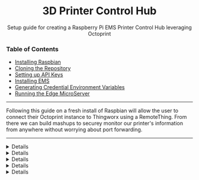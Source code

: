 <h1 align="center">3D Printer Control Hub</h1>
<p align="center">Setup guide for creating a Raspberry Pi EMS Printer Control Hub leveraging Octoprint</p> 


### Table of Contents  
* [Installing Raspbian](#raspbian)
* [Cloning the Repository](#printerControl)
* [Setting up API Keys](#keys)
* [Installing EMS](#ems)
* [Generating Credential Environment Variables](#credentials)
* [Running the Edge MicroServer](#run) 
---
Following this guide on a fresh install of Raspbian will allow the user to connect their Octoprint instance to Thingworx using a RemoteThing. From there we can build mashups to securey monitor
our printer's information from anywhere without worrying about port forwarding. 

---


<a name="raspbian"/>

<details close>
<summary>Installing Raspbian</summary>
<br>
Instead of hosting a precompiled image, we are going to go through the steps to build your own custom image on the Raspberry Pi.

You will need to download the Raspberry Pi Imager and flash the 32-Bit Raspbian OS onto a new SD card. After downloading the Raspberry Pi imager and selecting the correct os, you will see the below image. Click **Write** when ready.
<br>

<p align="center">
  <img width="460" height="300" src="https://github.com/PTC-Education/RPi-EdgeMicroserver/blob/main/3D-Printer-Control-Hub/images/raspbian-32bit.png" />
</p>

After flashing the SD card, boot the Raspberry Pi while connected to a monitor so that you are able to access the graphical user interface. Remember the default login on fresh Raspberry Pi images is **username/password: pi/raspberry**. 
<br>

From here connect to your WiFi network and ensure that ssh is enabled on your new image by typing 

```bash
sudo raspi-config
```

Select Interface Options > SSH > Yes to enable ssh on your system

</details>  

<a name="python3" />


<details close>
  <summary>Setting Python3 as Default Interpreter</summary>
  <br>
The core of this printer control application is built off of a series of python3 scripts that are called via callback functions in our predefined services. In order for the EMS to accurately call these scripts we must ensure that the Raspberry Pi is setup to call python3 on default. 
    
In order to do this we will make use of a script made by Adafruit [linked here](https://learn.adafruit.com/circuitpython-on-raspberrypi-linux/installing-circuitpython-on-raspberry-pi)
     
The below commands will install the libraries for adafruit sensors and also set the default to python3. Answer yes to the prompts and wait for the process to complete
    
```bash
cd ~
sudo pip3 install --upgrade adafruit-python-shell
wget https://raw.githubusercontent.com/adafruit/Raspberry-Pi-Installer-Scripts/master/raspi-blinka.py
sudo python3 raspi-blinka.py
```

Once completed move on to the next step in the tutorial.
    
</details>




<a name="printerControl" />

<details close> 
<summary>Cloning the Repository</summary>
<br>

In order to make sure that the EMS and custom python scripts can find each other we will place all of our files in the root directory. Now we are going to clone with repository into our root folder using the below bash commands.
```bash
# Move to your root directory
cd 

# Clone this repository to your root directory. 
git clone "https://github.com/PTC-Education/RPi-EdgeMicroserver.git"
```

When cloning the repository you may have to enter your Github credentials, enter your username and password in order to authenticate the download command. Once completed, you can traverse to the **3D-Printer-Control-Hub** subfolder and investigate the folder structure. 

```bash 
cd RPi-EdgeMicroserver/3D-Printer-Control-Hub/

ls

# --- output folders ---

# - template - stores the PiTemplate.lua for the Remote Thing

# - scripts - stores all of the Python scripts driving the EMS connection

# - images - assets for the readme documentation

----------------------
```
</details>





<a name="keys" /> 

<details close>
  <summary>Setting up Keys</summary>
  
Now that the repository has been downloaded we need to load our app keys into a keys.txt so that they will be accessible to the EMS when it is monitoring our printer instance. Included in the 3D-Printer-Control-Hub is a bash script, setup.sh, that should be run with the below command:

```bash
bash setup.sh
```

By running this script you will be prompted to enter your Thingworx, Onshape, and Octoprint credentials. These credentials will be persistently stored in the security folder of this repository in keys.txt

Before moving on to the next steps lets make sure that we accurately wrote out the api keys to the keys.txt file. In a new terminal window enter the below commands to view and verify the generated keys.txt file.

```bash
cd
  
sudo nano RPi-EdgeMicroserver/3D-Printer-Control-Hub/security/keys.txt
```
Once our api keys have been verified we can move on to install the Edge Microserver

</details>





<a name="ems"/>

<details close>
## Installing EMS
For the first package, you can download the Edge MicroServer from the [Edge MicroServer Download](https://developer.thingworx.com/resources/guides/thingworx-raspberry-pi-quickstart) link. The download is hosted within the Thingworx Developer Portal, so you will need to make an account and find the download link inside. 

This tutorial is a great walk through on how to setup your EMS, so we will follow through the tutorial, but pause occasionally to make a few steps easier.

On step 2 download the EMS .zip file and drag from the Downloads folder to the root folder one level up. 

From here you can continue and unzip folder, feel free to remove the downloaded zip file with

```bash 
rm MED-61060-CD-054_SP9_Microserver-Linux-arm-hwfpu-openssl-5-4-6-1154.zip
```

### Step 4. Configuring the EMS

  In this step you are tasked to create a config.json file. A template config file has been place in this repository so you wil jsut have to edit the Thinworx Host and App Key information.
  
  ```bash
  -- Move to the config folder 
  cd RPi-EdgeMicroserver/3D-Printer-Control-Hub/config/
  
  -- Copy the config.json file to the microserver configuration subfolder
  cp config.json ~/microserver/etc
  ```
  
 Open the config.json file and enter your information. Once completed you can progress to Step 5 of the tutorial. 
 
### Step 5. Configuring Lua Script Resource

```bash
-- Move to the config folder 
  cd RPi-EdgeMicroserver/3D-Printer-Control-Hub/config/
  
  -- Copy the config.lua file to the microserver configuration subfolder
  cp config.lua ~/microserver/etc
```

### Step 7. Configure Template File

```bash
  -- Move to the config folder 
  cd RPi-EdgeMicroserver/3D-Printer-Control-Hub/template/
  
  -- Copy the config.lua file to the microserver configuration subfolder
  cp PiTemplate.lua ~/microserver/etc/custom/templates
```
  
---

After completing the move to the root folder continue with the Thingworx Developer Portal until you get to step 4 in configuring your EMS. 

In order to streamline the process 

3. Now that you have the EMS downloaded we need to load our app keys and Thingworx host information into our environment variables so that they will be accessible to all python scripts. Included in this repository is a bash script, setup.sh, that will be run as 

```bash
source setup.sh
```

By running this script you will be prompted to enter your Thingworx, Onshape, and Octoprint credentials. These credentials will be persistently stored in your environment variables, but you will need to close out of your current terminal window for changes to take effect. 
---
  
</details>



<a name="properties"/>
